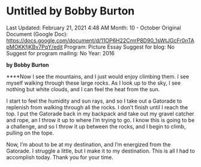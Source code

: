 # Untitled by Bobby Burton

Last Updated: February 21, 2021 4:48 AM
Month: 10 - October
Original Document (Google Doc): https://docs.google.com/document/d/11OP6H22CmrP8D90_1sWtJGcFr0nTApMOKKfjKBv7PqY/edit
Program: Picture Essay
Suggest for blog: No
Suggest for program mailing: No
Year: 2016

**by Bobby Burton**

****Now I see the mountains, and I just would enjoy climbing them. I see myself walking through these large rocks. As I look up to the sky, I see nothing but white clouds, and I can feel the heat from the sun.

I start to feel the humidity and sun rays, and so I take out a Gatorade to replenish from walking through all the rocks. I don’t finish until I reach the top. I put the Gatorade back in my backpack and take out my gravel catcher and rope, an I throw it up to where I’m trying to go. I know this is going to be a challenge, and so I throw it up between the rocks, and I begin to climb, pulling on the tope.

Now, I’m about to be at my destination, and I’m energized from the Gatorade. I struggle a little, but I make it to my destination. This is all I had to accomplish today. Thank you for your time.